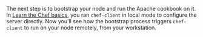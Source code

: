 The next step is to bootstrap your node and run the Apache cookbook on it. In [Learn the Chef basics](/learn-the-basics/rhel/), you ran `chef-client` in local mode to configure the server directly. Now you'll see how the bootstrap process triggers `chef-client` to run on your node remotely, from your workstation.
